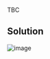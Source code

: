 TBC
## Solution
![image](https://user-images.githubusercontent.com/20998959/154765178-095067a1-db6d-49e5-90d3-f7c1531548f5.png)
